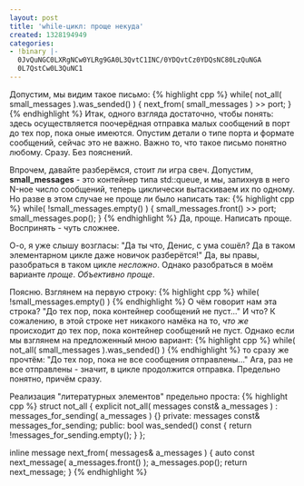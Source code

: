 ```yaml
---
layout: post
title: 'while-цикл: проще некуда'
created: 1328194949
categories:
- !binary |-
  0JvQuNGC0LXRgNCw0YLRg9GA0L3QvtC1INC/0YDQvtCz0YDQsNC80LzQuNGA
  0L7QstCw0L3QuNC1
---
```

Допустим, мы видим такое письмо:
{% highlight cpp %}
while( not_all( small_messages ).was_sended() ) {
    next_from( small_messages ) >> port;
}
{% endhighlight %}
Итак, одного взгляда достаточно, чтобы понять: здесь осуществляется поочерёдная отправка малых сообщений в порт до тех пор, пока оные имеются. Опустим детали о типе порта и формате сообщений, сейчас это не важно. Важно то, что такое письмо понятно любому. Сразу. Без пояснений.

Впрочем, давайте разберёмся, стоит ли игра свеч. Допустим, **small_messages** - это контейнер типа std::queue, и мы, запихнув в него N-ное число сообщений, теперь циклически вытаскиваем их по одному. Но разве в этом случае не проще ли было написать так:
{% highlight cpp %}
while( !small_messages.empty() ) {
    small_messages.front() >> port;
    small_messages.pop();
}
{% endhighlight %}
Да, проще. Написать проще. Воспринять - чуть сложнее.

О-о, я уже слышу возгласы: "Да ты что, Денис, с ума сошёл? Да в таком элементарном цикле даже новичок разберётся!" Да, вы правы, разобраться в таком цикле *несложно*. Однако разобраться в моём варианте *проще*. *Объективно проще*.

Поясню. Взглянем на первую строку:
{% highlight cpp %}
while( !small_messages.empty() )
{% endhighlight %}
О чём говорит нам эта строка? "До тех пор, пока контейнер сообщений не пуст..." И что? К сожалению, в этой строке нет никакого намёка на то, *что же* происходит до тех пор, пока контейнер сообщений не пуст. Однако если мы взглянем на предложенный мною вариант:
{% highlight cpp %}
while( not_all( small_messages ).was_sended() )
{% endhighlight %}
то сразу же прочтём: "До тех пор, пока не все сообщения отправлены..." Ага, раз не все отправлены - значит, в цикле продолжится отправка. Предельно понятно, причём сразу.

Реализация "литературных элементов" предельно проста:
{% highlight cpp %}
struct not_all {
    explicit not_all( messages const& a_messages ) :
            messages_for_sending( a_messages ) {}
private:
    messages const& messages_for_sending;
public:
    bool was_sended() const {
        return !messages_for_sending.empty();
    }
};

inline message next_from( messages& a_messages ) {
    auto const next_message( a_messages.front() );
    a_messages.pop();
    return next_message;
}
{% endhighlight %}
